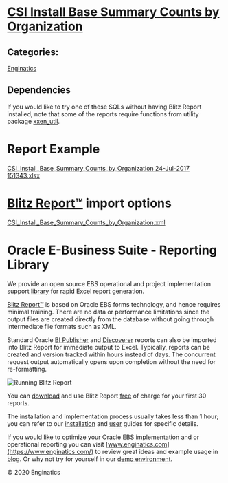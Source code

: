 # [CSI Install Base Summary Counts by Organization](https://www.enginatics.com/reports/csi-install-base-summary-counts-by-organization/)
## Categories: 
[Enginatics](https://www.enginatics.com/library/?pg=1&category[]=Enginatics)
## Dependencies
If you would like to try one of these SQLs without having Blitz Report installed, note that some of the reports require functions from utility package [xxen_util](https://www.enginatics.com/xxen_util/true).
# Report Example
[CSI_Install_Base_Summary_Counts_by_Organization 24-Jul-2017 151343.xlsx](https://www.enginatics.com/example/csi-install-base-summary-counts-by-organization/)
# [Blitz Report™](https://www.enginatics.com/blitz-report/) import options
[CSI_Install_Base_Summary_Counts_by_Organization.xml](https://www.enginatics.com/xml/csi-install-base-summary-counts-by-organization/)
# Oracle E-Business Suite - Reporting Library 
    
We provide an open source EBS operational and project implementation support [library](https://www.enginatics.com/library/) for rapid Excel report generation. 

[Blitz Report™](https://www.enginatics.com/blitz-report/) is based on Oracle EBS forms technology, and hence requires minimal training. There are no data or performance limitations since the output files are created directly from the database without going through intermediate file formats such as XML. 

Standard Oracle [BI Publisher](https://www.enginatics.com/user-guide/#BI_Publisher) and [Discoverer](https://www.enginatics.com/blog/importing-discoverer-worksheets-into-blitz-report/) reports can also be imported into Blitz Report for immediate output to Excel. Typically, reports can be created and version tracked within hours instead of days. The concurrent request output automatically opens upon completion without the need for re-formatting.

![Running Blitz Report](https://www.enginatics.com/wp-content/uploads/2018/01/Running-blitz-report.png) 

You can [download](https://www.enginatics.com/download/) and use Blitz Report [free](https://www.enginatics.com/pricing/) of charge for your first 30 reports.

The installation and implementation process usually takes less than 1 hour; you can refer to our [installation](https://www.enginatics.com/installation-guide/) and [user](https://www.enginatics.com/user-guide/) guides for specific details.

If you would like to optimize your Oracle EBS implementation and or operational reporting you can visit [www.enginatics.com](https://www.enginatics.com/) to review great ideas and example usage in [blog](https://www.enginatics.com/blog/). Or why not try for yourself in our [demo environment](http://demo.enginatics.com/).

© 2020 Enginatics